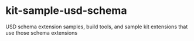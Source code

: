 # kit-sample-usd-schema
USD schema extension samples, build tools, and sample kit extensions that use those schema extensions
